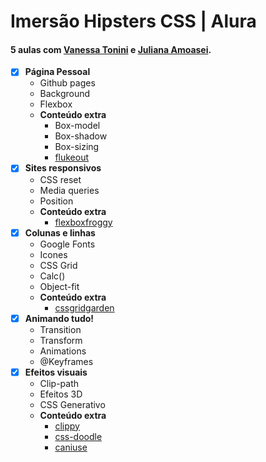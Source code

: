 # Imersão Hipsters CSS | Alura

#### 5 aulas com [Vanessa Tonini](https://github.com/vanessametonini) e [Juliana Amoasei](https://github.com/JulianaAmoasei).
- [x] **Página Pessoal**
  - Github pages
  - Background
  - Flexbox
  - **Conteúdo extra**
    - Box-model
    - Box-shadow
    - Box-sizing
    - [flukeout](https://flukeout.github.io)
- [x] **Sites responsivos**
  - CSS reset
  - Media queries
  - Position
  - **Conteúdo extra**
    - [flexboxfroggy](https://flexboxfroggy.com/#pt-br)
- [x] **Colunas e linhas**
  - Google Fonts
  - Icones
  - CSS Grid
  - Calc()
  - Object-fit
  - **Conteúdo extra**
    - [cssgridgarden](https://cssgridgarden.com/#pt-br)
- [x] **Animando tudo!**
  - Transition
  - Transform
  - Animations
  - @Keyframes
- [x] **Efeitos visuais**
  - Clip-path
  - Efeitos 3D
  - CSS Generativo
  - **Conteúdo extra**
    - [clippy](https://bennettfeely.com/clippy)
    - [css-doodle](https://css-doodle.com)
    - [caniuse](https://caniuse.com)